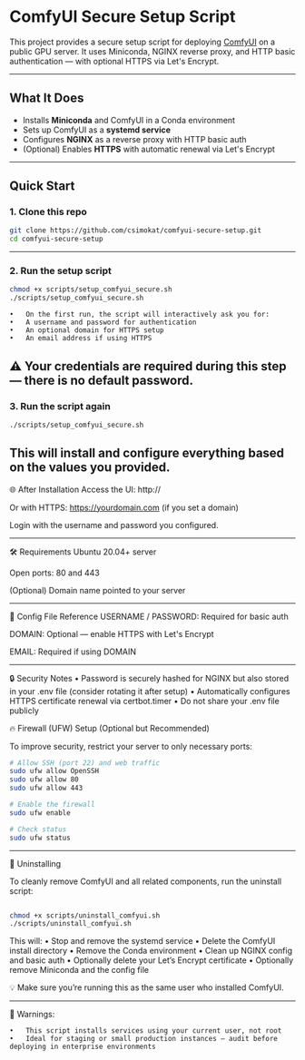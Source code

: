 # ComfyUI Secure Setup Script

This project provides a secure setup script for deploying [ComfyUI](https://github.com/comfyanonymous/ComfyUI) on a public GPU server. It uses Miniconda, NGINX reverse proxy, and HTTP basic authentication — with optional HTTPS via Let's Encrypt.

---

## What It Does

- Installs **Miniconda** and ComfyUI in a Conda environment
- Sets up ComfyUI as a **systemd service**
- Configures **NGINX** as a reverse proxy with HTTP basic auth
- (Optional) Enables **HTTPS** with automatic renewal via Let's Encrypt

---

## Quick Start

### 1. Clone this repo

```bash
git clone https://github.com/csimokat/comfyui-secure-setup.git
cd comfyui-secure-setup
```
---

### 2. Run the setup script
```bash
chmod +x scripts/setup_comfyui_secure.sh
./scripts/setup_comfyui_secure.sh
```
	•	On the first run, the script will interactively ask you for:
	•	A username and password for authentication
	•	An optional domain for HTTPS setup
	•	An email address if using HTTPS

⚠️ Your credentials are required during this step — there is no default password.
---

### 3. Run the script again
```bash
./scripts/setup_comfyui_secure.sh
```
This will install and configure everything based on the values you provided.
---

🌐 After Installation
Access the UI: http://<your-server-ip>

Or with HTTPS: https://yourdomain.com (if you set a domain)

Login with the username and password you configured.

---

🛠 Requirements
Ubuntu 20.04+ server

Open ports: 80 and 443

(Optional) Domain name pointed to your server

---

🧰 Config File Reference
USERNAME / PASSWORD: Required for basic auth

DOMAIN: Optional — enable HTTPS with Let's Encrypt

EMAIL: Required if using DOMAIN

---

🔒 Security Notes
	•	Password is securely hashed for NGINX but also stored in your .env file (consider rotating it after setup)
	•	Automatically configures HTTPS certificate renewal via certbot.timer
	•	Do not share your .env file publicly

🔥 Firewall (UFW) Setup (Optional but Recommended)

To improve security, restrict your server to only necessary ports:
```bash
# Allow SSH (port 22) and web traffic
sudo ufw allow OpenSSH
sudo ufw allow 80
sudo ufw allow 443

# Enable the firewall
sudo ufw enable

# Check status
sudo ufw status
```
---

🧹 Uninstalling

To cleanly remove ComfyUI and all related components, run the uninstall script:
```bash

chmod +x scripts/uninstall_comfyui.sh
./scripts/uninstall_comfyui.sh

```

This will:
	•	Stop and remove the systemd service
	•	Delete the ComfyUI install directory
	•	Remove the Conda environment
	•	Clean up NGINX config and basic auth
	•	Optionally delete your Let’s Encrypt certificate
	•	Optionally remove Miniconda and the config file

💡 Make sure you’re running this as the same user who installed ComfyUI.

---

🚧 Warnings:

	•	This script installs services using your current user, not root
	•	Ideal for staging or small production instances — audit before deploying in enterprise environments